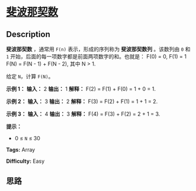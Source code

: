 # [斐波那契数][title]

## Description

**斐波那契数** ，通常用 `F(n)` 表示，形成的序列称为 **斐波那契数列** 。该数列由 `0` 和 `1`
开始，后面的每一项数字都是前面两项数字的和。也就是：
            F(0) = 0,   F(1) = 1    F(N) = F(N - 1) + F(N - 2), 其中 N > 1.    

给定 `N`，计算 `F(N)`。



**示例 1：**
            **输入：** 2    **输出：** 1    **解释：** F(2) = F(1) + F(0) = 1 + 0 = 1.    

**示例 2：**
            **输入：** 3    **输出：** 2    **解释：** F(3) = F(2) + F(1) = 1 + 1 = 2.    

**示例 3：**
            **输入：** 4    **输出：** 3    **解释：** F(4) = F(3) + F(2) = 2 + 1 = 3.    



**提示：**

  * 0 ≤ `N` ≤ 30


**Tags:** Array

**Difficulty:** Easy

## 思路

[title]: https://leetcode-cn.com/problems/fibonacci-number
